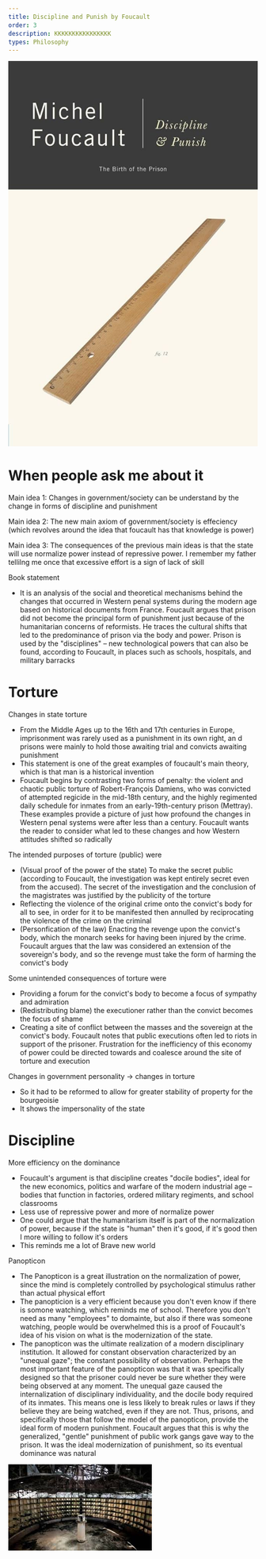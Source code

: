 ```yaml
---
title: Discipline and Punish by Foucault
order: 3
description: KKKKKKKKKKKKKKKK
types: Philosophy
---
```


![alt text](image.png)



# When people ask me about it

Main idea 1: Changes in government/society can be understand by the change in forms of discipline and punishment

Main idea 2: The new main axiom of government/society is effeciency (which revolves around the idea that foucault has that knowledge is power)

Main idea 3: The consequences of the previous main ideas is that the state will use normalize power instead of repressive power. I remember my father tellilng me once that excessive effort is a sign of lack of skill

Book statement
- It is an analysis of the social and theoretical mechanisms behind the changes that occurred in Western penal systems during the modern age based on historical documents from France. Foucault argues that prison did not become the principal form of punishment just because of the humanitarian concerns of reformists. He traces the cultural shifts that led to the predominance of prison via the body and power. Prison is used by the "disciplines" – new technological powers that can also be found, according to Foucault, in places such as schools, hospitals, and military barracks

# Torture

Changes in state torture
- From the Middle Ages up to the 16th and 17th centuries in Europe, imprisonment was rarely used as a punishment in its own right, an d prisons were mainly to hold those awaiting trial and convicts awaiting punishment
- This statement is one of the great examples of foucault's main theory, which is that man is a historical invention
- Foucault begins by contrasting two forms of penalty: the violent and chaotic public torture of Robert-François Damiens, who was convicted of attempted regicide in the mid-18th century, and the highly regimented daily schedule for inmates from an early-19th-century prison (Mettray). These examples provide a picture of just how profound the changes in Western penal systems were after less than a century. Foucault wants the reader to consider what led to these changes and how Western attitudes shifted so radically

The intended purposes of torture (public) were
- (Visual proof of the power of the state) To make the secret public (according to Foucault, the investigation was kept entirely secret even from the accused). The secret of the investigation and the conclusion of the magistrates was justified by the publicity of the torture
- Reflecting the violence of the original crime onto the convict's body for all to see, in order for it to be manifested then annulled by reciprocating the violence of the crime on the criminal
- (Personfication of the law) Enacting the revenge upon the convict's body, which the monarch seeks for having been injured by the crime. Foucault argues that the law was considered an extension of the sovereign's body, and so the revenge must take the form of harming the convict's body

Some unintended consequences of torture were
- Providing a forum for the convict's body to become a focus of sympathy and admiration
- (Redistributing blame) the executioner rather than the convict becomes the focus of shame
- Creating a site of conflict between the masses and the sovereign at the convict's body. Foucault notes that public executions often led to riots in support of the prisoner. Frustration for the inefficiency of this economy of power could be directed towards and coalesce around the site of torture and execution

Changes in government personality -> changes in torture
- So it had to be reformed to allow for greater stability of property for the bourgeoisie
- It shows the impersonality of the state

# Discipline

More efficiency on the dominance
- Foucault's argument is that discipline creates "docile bodies", ideal for the new economics, politics and warfare of the modern industrial age – bodies that function in factories, ordered military regiments, and school classrooms
- Less use of repressive power and more of normalize power
- One could argue that the humanitarism itself is part of the normalization of power, because if the state is "human" then it's good, if it's good then I more willing to follow it's orders
- This reminds me a lot of Brave new world

Panopticon
- The Panopticon is a great illustration on the normalization of power, since the mind is completely controlled by psychological stimulus rather than actual physical effort
- The panopticion is a very efficient because you don't even know if there is somone watching, which reminds me of school. Therefore you don't need as many "employees" to domainte, but also if there was someone watching, people would be overwhelmed this is a proof of Foucault's idea of his vision on what is the modernization of the state.
- The panopticon was the ultimate realization of a modern disciplinary institution. It allowed for constant observation characterized by an "unequal gaze"; the constant possibility of observation. Perhaps the most important feature of the panopticon was that it was specifically designed so that the prisoner could never be sure whether they were being observed at any moment. The unequal gaze caused the internalization of disciplinary individuality, and the docile body required of its inmates. This means one is less likely to break rules or laws if they believe they are being watched, even if they are not. Thus, prisons, and specifically those that follow the model of the panopticon, provide the ideal form of modern punishment. Foucault argues that this is why the generalized, "gentle" punishment of public work gangs gave way to the prison. It was the ideal modernization of punishment, so its eventual dominance was natural

![alt text](image-1.png)